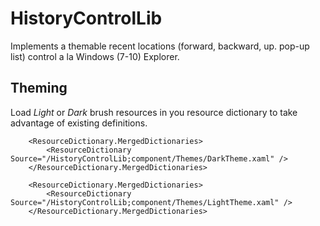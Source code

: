 # HistoryControlLib
Implements a themable recent locations (forward, backward, up. pop-up list) control a la Windows (7-10) Explorer.

## Theming

Load *Light* or *Dark* brush resources in you resource dictionary to take advantage of existing definitions.

```XAML
    <ResourceDictionary.MergedDictionaries>
        <ResourceDictionary Source="/HistoryControlLib;component/Themes/DarkTheme.xaml" />
    </ResourceDictionary.MergedDictionaries>
```

```XAML
    <ResourceDictionary.MergedDictionaries>
        <ResourceDictionary Source="/HistoryControlLib;component/Themes/LightTheme.xaml" />
    </ResourceDictionary.MergedDictionaries>
```


